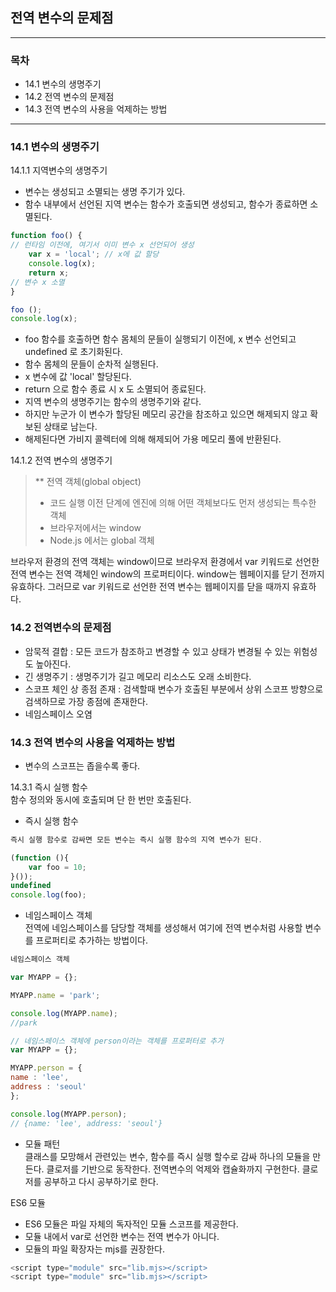 ## 전역 변수의 문제점
---
### 목차
-  14.1 변수의 생명주기
-  14.2 전역 변수의 문제점 
-  14.3 전역 변수의 사용을 억제하는 방법
---
### 14.1 변수의 생명주기 
14.1.1 지역변수의 생명주기
- 변수는 생성되고 소멸되는 생명 주기가 있다. 
- 함수 내부에서 선언된 지역 변수는 함수가 호출되면 생성되고, 함수가 종료하면 소멸된다.

```js
function foo() {
// 런타임 이전에, 여기서 이미 변수 x 선언되어 생성
    var x = 'local'; // x에 값 할당
    console.log(x);
    return x;
// 변수 x 소멸
}

foo ();
console.log(x);
```
- foo 함수를 호출하면 함수 몸체의 문들이 실행되기 이전에, x 변수 선언되고 undefined 로 초기화된다.
- 함수 몸체의 문들이 순차적 실행된다.
- x 변수에 값 'local' 할당된다.
- return 으로 함수 종료 시 x 도 소멸되어 종료된다.
- 지역 변수의 생명주기는 함수의 생명주기와 같다.
- 하지만 누군가 이 변수가 할당된 메모리 공간을 참조하고 있으면 해제되지 않고 확보된 상태로 남는다.
- 해제된다면 가비지 콜렉터에 의해 해제되어 가용 메모리 풀에 반환된다.

14.1.2 전역 변수의 생명주기

>**   전역 객체(global object) 
>- 코드 실행 이전 단계에 엔진에 의해 어떤 객체보다도 먼저 생성되는 특수한 객체
>- 브라우저에서는 window
>- Node.js 에서는 global 객체 

브라우저 환경의 전역 객체는 window이므로 브라우저 환경에서 var 키워드로 선언한 전역 변수는 전역 객체인 window의 프로퍼티이다. 
window는 웹페이지를 닫기 전까지 유효하다. 그러므로 var 키워드로 선언한 전역 변수는 웹페이지를 닫을 때까지 유효하다. 

### 14.2 전역변수의 문제점
- 암묵적 결합 : 모든 코드가 참조하고 변경할 수 있고 상태가 변경될 수 있는 위험성도 높아진다.
- 긴 생명주기 : 생명주기가 길고 메모리 리소스도 오래 소비한다.
- 스코프 체인 상 종점 존재 : 검색할때 변수가 호출된 부분에서 상위 스코프 방향으로 검색하므로 가장 종점에 존재한다. 
- 네임스페이스 오염 

### 14.3 전역 변수의 사용을 억제하는 방법
- 변수의 스코프는 좁을수록 좋다.

14.3.1 즉시 실행 함수<br>
함수 정의와 동시에 호출되며 단 한 번만 호출된다.
- 즉시 실행 함수
```js
즉시 실행 함수로 감싸면 모든 변수는 즉시 실행 함수의 지역 변수가 된다.

(function (){
    var foo = 10;
}());
undefined
console.log(foo);
```
- 네임스페이스 객체 <br>
전역에 네임스페이스를 담당할 객체를 생성해서 여기에 전역 변수처럼 사용할 변수를 프로퍼티로 추가하는 방법이다.
```js
네임스페이스 객체

var MYAPP = {};

MYAPP.name = 'park';

console.log(MYAPP.name);
//park

// 네임스페이스 객체에 person이라는 객체를 프로퍼터로 추가
var MYAPP = {};

MYAPP.person = {
name : 'lee',
address : 'seoul'
};

console.log(MYAPP.person);
// {name: 'lee', address: 'seoul'}
```
- 모듈 패턴<br>
클래스를 모망해서 관련있는 변수, 함수를 즉시 실행 할수로 감싸 하나의 모듈을 만든다. 클로저를 기반으로 동작한다. 전역변수의 억제와 캡슐화까지 구현한다. 클로저를 공부하고 다시 공부하기로 한다.

ES6 모듈 <br>
- ES6 모듈은 파일 자체의 독자적인 모듈 스코프를 제공한다.
- 모듈 내에서 var로 선언한 변수는 전역 변수가 아니다.
- 모듈의 파일 확장자는 mjs를 권장한다. 
```js
<script type="module" src="lib.mjs></script>
<script type="module" src="lib.mjs></script>
```